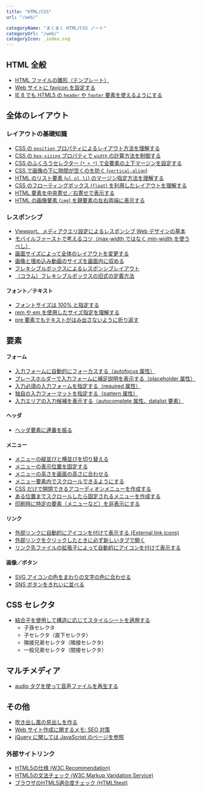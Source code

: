 ```yaml
---
title: "HTML/CSS"
url: "/web/"

categoryName: "まくまく HTML/CSS ノート"
categoryUrl: "/web/"
categoryIcon: _index.svg
---
```


HTML 全般
----
* [HTML ファイルの雛形（テンプレート）](/p/jjk3jqs/)
* [Web サイトに favicon を設定する](/p/bdox8hr/)
* [IE 8 でも HTML5 の `header` や `footer` 要素を使えるようにする](/p/qcvotb4/)


全体のレイアウト
----

### レイアウトの基礎知識
* [CSS の `position` プロパティによるレイアウト方法を理解する](/p/3dtq7o5/)
* [CSS の `box-sizing` プロパティで `width` の計算方法を制御する](/p/fprd6w4/)
* [CSS のふくろうセレクター (`* + *`) で全要素の上下マージンを設定する](/p/vqran9d/)
* [CSS で画像の下に隙間が空くのを防ぐ (`vertical-align`)](/p/bz3ga84/)
* [HTML のリスト要素 (`ul`, `ol`, `li`) のマージン指定方法を理解する](/p/sw5kgj2/)
* [CSS のフローティングボックス (`float`) を利用したレイアウトを理解する](/p/prbp2g2/)
* [HTML 要素を中央寄せ／右寄せで表示する](/p/7pi429n/)
* [HTML の画像要素 (`img`) を親要素の左右両端に表示する](/p/usqqvps/)

### レスポンシブ
* [Viewport、メディアクエリ設定によるレスポンシブ Web デザインの基本](responsive/media-query.html)
* [モバイルファーストで考えるコツ（max-width ではなく min-width を使うべし）](mobile-first.html)
* [画面サイズによって全体のレイアウトを変更する](responsive/change-layout.html)
* [画像と埋め込み動画のサイズを画面内に収める](responsive/image-width.html)
* [フレキシブルボックスによるレスポンシブレイアウト](flexible-box.html)
* [（コラム）フレキシブルボックスの旧式の定義方法](flexible-box-old.html)

#### フォント／テキスト
* [フォントサイズは 100% と指定する](font/font-size.html)
* [rem や em を使用したサイズ指定を理解する](font/rem-and-em.html)
* [pre 要素でもテキストがはみ出さないように折り返す](text/pre-wrap.html)


要素
----

#### フォーム
* [入力フォームに自動的にフォーカスする（autofocus 属性）](form/autofocus.html)
* [プレースホルダーで入力フォームに補足説明を表示する（placeholder 属性）](form/placeholder.html)
* [入力必須の入力フォームを指定する（required 属性）](form/required.html)
* [独自の入力フォーマットを指定する（pattern 属性）](form/pattern.html)
* [入力エリアの入力候補を表示する（autocomplete 属性、datalist 要素）](form/autocomplete.html)

#### ヘッダ
* [ヘッダ要素に連番を振る](number-header.html)

#### メニュー
* [メニューの縦並びと横並びを切り替える](menu/vertical-and-horizontal.html)
* [メニューの表示位置を固定する](menu/position-fixed-menu.html)
* [メニューの高さを画面の高さに合わせる](menu/full-height-menu.html)
* [メニュー要素内でスクロールできるようにする](menu/scroll-menu.html)
* [CSS だけで開閉できるアコーディオンメニューを作成する](menu/accordion.html)
* [ある位置までスクロールしたら固定されるメニューを作成する](menu/scroll-and-fix.html)
* [印刷時に特定の要素（メニューなど）を非表示にする](menu/hide-in-print.html)

#### リンク
* [外部リンクに自動的にアイコンを付けて表示する (External link icons)](selector/add-icon-to-link.html)
* [外部リンクをクリックしたときに必ず新しいタブで開く](link/open-new-tab.html)
* [リンク先ファイルの拡張子によって自動的にアイコンを付けて表示する](link/extension-icons.html)

#### 画像／ボタン
* [SVG アイコンの色をまわりの文字の色に合わせる](image/svg-color.html)
* [SNS ボタンをきれいに並べる](button/sns-buttons.html)


CSS セレクタ
----
* [結合子を使用して構造に応じてスタイルシートを適用する](selector/combinator.html)
    * 子孫セレクタ
    * 子セレクタ（直下セレクタ）
    * 隣接兄弟セレクタ（隣接セレクタ）
    * 一般兄弟セレクタ（間接セレクタ）


マルチメディア
----
* [audio タグを使って音声ファイルを再生する](media/audio.html)


その他
----
* [吹き出し風の見出しを作る](sample/balloon.html)
* [Web サイト作成に関するメモ: SEO 対策](seo.html)
* [jQuery に関しては JavaScript のページを参照](../js/)


### 外部サイトリンク
* [HTML5の仕様 (W3C Recommendation)](https://www.w3.org/TR/html5/)
* [HTML5の文法チェック (W3C Markup Varidation Service)](https://validator.w3.org/)
* [ブラウザのHTML5適合度チェック (HTML5test)](https://html5test.com/)

